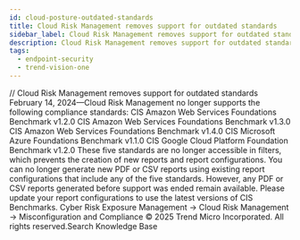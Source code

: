 ```yaml
---
id: cloud-posture-outdated-standards
title: Cloud Risk Management removes support for outdated standards
sidebar_label: Cloud Risk Management removes support for outdated standards
description: Cloud Risk Management removes support for outdated standards
tags:
  - endpoint-security
  - trend-vision-one
---
```


/*<![CDATA[*/ $('#title').html($('meta[name=map-description]').attr('content')); /*]]>*/ Cloud Risk Management removes support for outdated standards February 14, 2024—Cloud Risk Management no longer supports the following compliance standards: CIS Amazon Web Services Foundations Benchmark v1.2.0 CIS Amazon Web Services Foundations Benchmark v1.3.0 CIS Amazon Web Services Foundations Benchmark v1.4.0 CIS Microsoft Azure Foundations Benchmark v1.1.0 CIS Google Cloud Platform Foundation Benchmark v1.2.0 These five standards are no longer accessible in filters, which prevents the creation of new reports and report configurations. You can no longer generate new PDF or CSV reports using existing report configurations that include any of the five standards. However, any PDF or CSV reports generated before support was ended remain available. Please update your report configurations to use the latest versions of CIS Benchmarks. Cyber Risk Exposure Management → Cloud Risk Management → Misconfiguration and Compliance © 2025 Trend Micro Incorporated. All rights reserved.Search Knowledge Base
